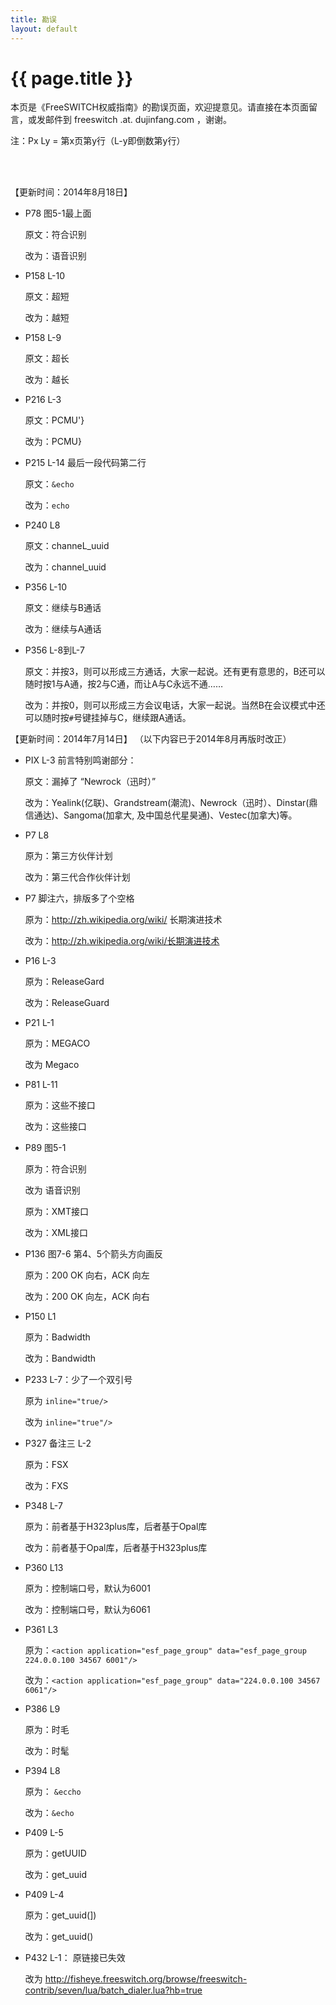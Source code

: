 ```yaml
---
title: 勘误
layout: default
---
```


# {{ page.title }}

本页是《FreeSWITCH权威指南》的勘误页面，欢迎提意见。请直接在本页面留言，或发邮件到 freeswitch .at. dujinfang.com ，谢谢。

注：Px Ly = 第x页第y行（L-y即倒数第y行）

<br>
<br>

【更新时间：2014年8月18日】

* P78 图5-1最上面

    原文：符合识别

    改为：语音识别

* P158 L-10

    原文：超短

    改为：越短

* P158 L-9

    原文：超长

    改为：越长

* P216 L-3

    原文：PCMU'}

    改为：PCMU}

* P215 L-14 最后一段代码第二行

    原文：`&echo`

    改为：`echo`

* P240 L8

    原文：channeL_uuid

    改为：channel_uuid

* P356 L-10

    原文：继续与B通话

    改为：继续与A通话

* P356 L-8到L-7

    原文：并按3，则可以形成三方通话，大家一起说。还有更有意思的，B还可以随时按1与A通，按2与C通，而让A与C永远不通……

    改为：并按0，则可以形成三方会议电话，大家一起说。当然B在会议模式中还可以随时按`#`号键挂掉与C，继续跟A通话。


【更新时间：2014年7月14日】 （以下内容已于2014年8月再版时改正）


* PIX L-3 前言特别鸣谢部分：

    原文：漏掉了 “Newrock（迅时）”

    改为：Yealink(亿联)、Grandstream(潮流)、Newrock（迅时）、Dinstar(鼎信通达)、Sangoma(加拿大, 及中国总代星昊通)、Vestec(加拿大)等。

* P7 L8

    原为：第三方伙伴计划

    改为：第三代合作伙伴计划

* P7 脚注六，排版多了个空格

    原为：http://zh.wikipedia.org/wiki/ 长期演进技术

    改为：http://zh.wikipedia.org/wiki/长期演进技术

* P16 L-3

    原为：ReleaseGard

    改为：ReleaseGuard

* P21 L-1

    原为：MEGACO

    改为 Megaco

* P81 L-11

    原为：这些不接口

    改为：这些接口

* P89 图5-1

    原为：符合识别

    改为 语音识别

    原为：XMT接口

    改为：XML接口


* P136 图7-6 第4、5个箭头方向画反

    原为：200 OK 向右，ACK 向左

    改为：200 OK 向左，ACK 向右

* P150 L1

    原为：Badwidth

    改为：Bandwidth


* P233 L-7：少了一个双引号

    原为  `inline="true/>`

    改为  `inline="true"/>`


* P327 备注三 L-2

    原为：FSX

    改为：FXS

* P348 L-7

    原为：前者基于H323plus库，后者基于Opal库

    改为：前者基于Opal库，后者基于H323plus库

* P360 L13

    原为：控制端口号，默认为6001

    改为：控制端口号，默认为6061

* P361 L3

    原为：`<action application="esf_page_group" data="esf_page_group 224.0.0.100 34567 6001"/>`

    改为：`<action application="esf_page_group" data="224.0.0.100 34567 6061"/>`


* P386 L9

    原为：时毛

    改为：时髦

* P394 L8

    原为： `&eccho`

    改为：`&echo`

* P409 L-5

    原为：getUUID

    改为：get_uuid

* P409 L-4

    原为：get_uuid(])

    改为：get_uuid()

* P432 L-1： 原链接已失效

    改为 <http://fisheye.freeswitch.org/browse/freeswitch-contrib/seven/lua/batch_dialer.lua?hb=true>

<br>
<br>
<br>

<!--高速版，加载速度快，使用前需测试页面的兼容性-->
<div id="SOHUCS"></div>
<script>
  (function(){
    var appid = 'cyrbxBE9W',
    conf = 'prod_7cafa4a3aa6ae67880a614a6ee14161f';
    var doc = document,
    s = doc.createElement('script'),
    h = doc.getElementsByTagName('head')[0] || doc.head || doc.documentElement;
    s.type = 'text/javascript';
    s.charset = 'utf-8';
    s.src =  'http://assets.changyan.sohu.com/upload/changyan.js?conf='+ conf +'&appid=' + appid;
    h.insertBefore(s,h.firstChild);
    window.SCS_NO_IFRAME = true;
  })()
</script>
